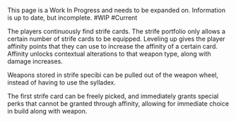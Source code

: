 
This page is a Work In Progress and needs to be expanded on. Information is up to date, but incomplete. #WIP #Current

The players continuously find strife cards. The strife portfolio only allows a certain number of strife cards to be equipped. Leveling up gives the player affinity points that they can use to increase the affinity of a certain card. Affinity unlocks contextual alterations to that weapon type, along with damage increases.

Weapons stored in strife specibi can be pulled out of the weapon wheel, instead of having to use the sylladex.

The first strife card can be freely picked, and immediately grants special perks that cannot be granted through affinity, allowing for immediate choice in build along with weapon.